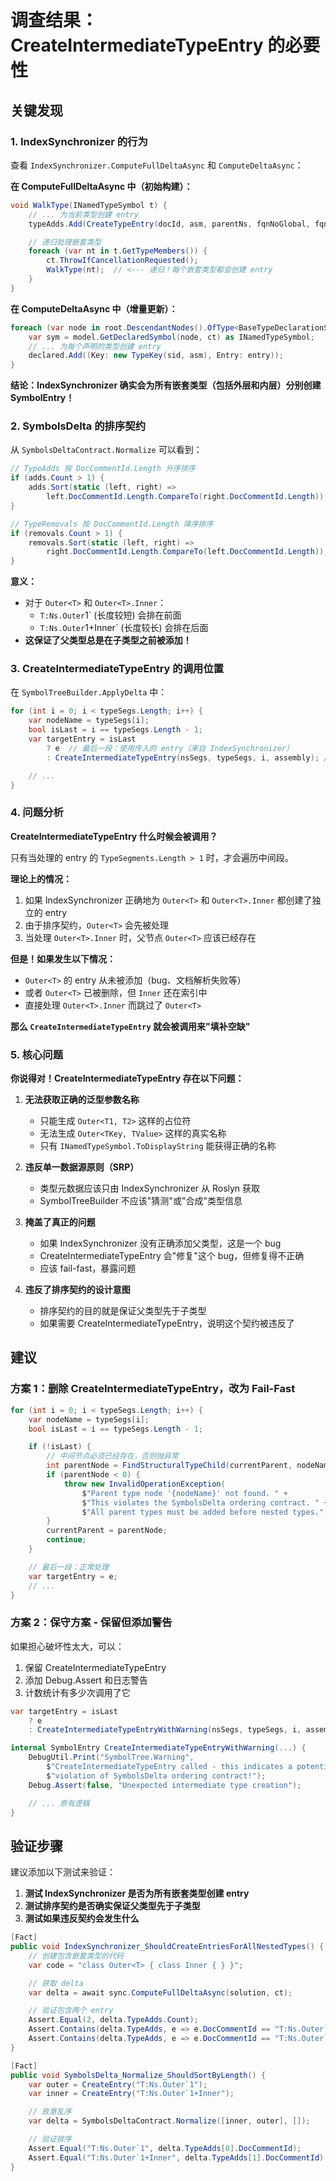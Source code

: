 # 调查结果：CreateIntermediateTypeEntry 的必要性

## 关键发现

### 1. IndexSynchronizer 的行为

查看 `IndexSynchronizer.ComputeFullDeltaAsync` 和 `ComputeDeltaAsync`：

**在 ComputeFullDeltaAsync 中（初始构建）：**
```csharp
void WalkType(INamedTypeSymbol t) {
    // ... 为当前类型创建 entry
    typeAdds.Add(CreateTypeEntry(docId, asm, parentNs, fqnNoGlobal, fqnLeaf));

    // 递归处理嵌套类型
    foreach (var nt in t.GetTypeMembers()) {
        ct.ThrowIfCancellationRequested();
        WalkType(nt);  // <--- 递归！每个嵌套类型都会创建 entry
    }
}
```

**在 ComputeDeltaAsync 中（增量更新）：**
```csharp
foreach (var node in root.DescendantNodes().OfType<BaseTypeDeclarationSyntax>()) {
    var sym = model.GetDeclaredSymbol(node, ct) as INamedTypeSymbol;
    // ... 为每个声明的类型创建 entry
    declared.Add((Key: new TypeKey(sid, asm), Entry: entry));
}
```

**结论：IndexSynchronizer 确实会为所有嵌套类型（包括外层和内层）分别创建 SymbolEntry！**

### 2. SymbolsDelta 的排序契约

从 `SymbolsDeltaContract.Normalize` 可以看到：

```csharp
// TypeAdds 按 DocCommentId.Length 升序排序
if (adds.Count > 1) {
    adds.Sort(static (left, right) =>
        left.DocCommentId.Length.CompareTo(right.DocCommentId.Length));
}

// TypeRemovals 按 DocCommentId.Length 降序排序
if (removals.Count > 1) {
    removals.Sort(static (left, right) =>
        right.DocCommentId.Length.CompareTo(left.DocCommentId.Length));
}
```

**意义：**
- 对于 `Outer<T>` 和 `Outer<T>.Inner`：
  - `T:Ns.Outer`1` (长度较短) 会排在前面
  - `T:Ns.Outer`1+Inner` (长度较长) 会排在后面
- **这保证了父类型总是在子类型之前被添加！**

### 3. CreateIntermediateTypeEntry 的调用位置

在 `SymbolTreeBuilder.ApplyDelta` 中：
```csharp
for (int i = 0; i < typeSegs.Length; i++) {
    var nodeName = typeSegs[i];
    bool isLast = i == typeSegs.Length - 1;
    var targetEntry = isLast
        ? e  // 最后一段：使用传入的 entry（来自 IndexSynchronizer）
        : CreateIntermediateTypeEntry(nsSegs, typeSegs, i, assembly); // 中间段：创建中间 entry

    // ...
}
```

### 4. 问题分析

**CreateIntermediateTypeEntry 什么时候会被调用？**

只有当处理的 entry 的 `TypeSegments.Length > 1` 时，才会遍历中间段。

**理论上的情况：**
1. 如果 IndexSynchronizer 正确地为 `Outer<T>` 和 `Outer<T>.Inner` 都创建了独立的 entry
2. 由于排序契约，`Outer<T>` 会先被处理
3. 当处理 `Outer<T>.Inner` 时，父节点 `Outer<T>` 应该已经存在

**但是！如果发生以下情况：**
- `Outer<T>` 的 entry 从未被添加（bug、文档解析失败等）
- 或者 `Outer<T>` 已被删除，但 `Inner` 还在索引中
- 直接处理 `Outer<T>.Inner` 而跳过了 `Outer<T>`

**那么 `CreateIntermediateTypeEntry` 就会被调用来"填补空缺"**

### 5. 核心问题

**你说得对！CreateIntermediateTypeEntry 存在以下问题：**

1. **无法获取正确的泛型参数名称**
   - 只能生成 `Outer<T1, T2>` 这样的占位符
   - 无法生成 `Outer<TKey, TValue>` 这样的真实名称
   - 只有 `INamedTypeSymbol.ToDisplayString` 能获得正确的名称

2. **违反单一数据源原则（SRP）**
   - 类型元数据应该只由 IndexSynchronizer 从 Roslyn 获取
   - SymbolTreeBuilder 不应该"猜测"或"合成"类型信息

3. **掩盖了真正的问题**
   - 如果 IndexSynchronizer 没有正确添加父类型，这是一个 bug
   - CreateIntermediateTypeEntry 会"修复"这个 bug，但修复得不正确
   - 应该 fail-fast，暴露问题

4. **违反了排序契约的设计意图**
   - 排序契约的目的就是保证父类型先于子类型
   - 如果需要 CreateIntermediateTypeEntry，说明这个契约被违反了

## 建议

### 方案 1：删除 CreateIntermediateTypeEntry，改为 Fail-Fast

```csharp
for (int i = 0; i < typeSegs.Length; i++) {
    var nodeName = typeSegs[i];
    bool isLast = i == typeSegs.Length - 1;

    if (!isLast) {
        // 中间节点必须已经存在，否则抛异常
        int parentNode = FindStructuralTypeChild(currentParent, nodeName);
        if (parentNode < 0) {
            throw new InvalidOperationException(
                $"Parent type node '{nodeName}' not found. " +
                $"This violates the SymbolsDelta ordering contract. " +
                $"All parent types must be added before nested types.");
        }
        currentParent = parentNode;
        continue;
    }

    // 最后一段：正常处理
    var targetEntry = e;
    // ...
}
```

### 方案 2：保守方案 - 保留但添加警告

如果担心破坏性太大，可以：
1. 保留 CreateIntermediateTypeEntry
2. 添加 Debug.Assert 和日志警告
3. 计数统计有多少次调用了它

```csharp
var targetEntry = isLast
    ? e
    : CreateIntermediateTypeEntryWithWarning(nsSegs, typeSegs, i, assembly);

internal SymbolEntry CreateIntermediateTypeEntryWithWarning(...) {
    DebugUtil.Print("SymbolTree.Warning",
        $"CreateIntermediateTypeEntry called - this indicates a potential " +
        $"violation of SymbolsDelta ordering contract!");
    Debug.Assert(false, "Unexpected intermediate type creation");

    // ... 原有逻辑
}
```

## 验证步骤

建议添加以下测试来验证：

1. **测试 IndexSynchronizer 是否为所有嵌套类型创建 entry**
2. **测试排序契约是否确实保证父类型先于子类型**
3. **测试如果违反契约会发生什么**

```csharp
[Fact]
public void IndexSynchronizer_ShouldCreateEntriesForAllNestedTypes() {
    // 创建包含嵌套类型的代码
    var code = "class Outer<T> { class Inner { } }";

    // 获取 delta
    var delta = await sync.ComputeFullDeltaAsync(solution, ct);

    // 验证包含两个 entry
    Assert.Equal(2, delta.TypeAdds.Count);
    Assert.Contains(delta.TypeAdds, e => e.DocCommentId == "T:Ns.Outer`1");
    Assert.Contains(delta.TypeAdds, e => e.DocCommentId == "T:Ns.Outer`1+Inner");
}

[Fact]
public void SymbolsDelta_Normalize_ShouldSortByLength() {
    var outer = CreateEntry("T:Ns.Outer`1");
    var inner = CreateEntry("T:Ns.Outer`1+Inner");

    // 故意乱序
    var delta = SymbolsDeltaContract.Normalize([inner, outer], []);

    // 验证排序
    Assert.Equal("T:Ns.Outer`1", delta.TypeAdds[0].DocCommentId);
    Assert.Equal("T:Ns.Outer`1+Inner", delta.TypeAdds[1].DocCommentId);
}
```
